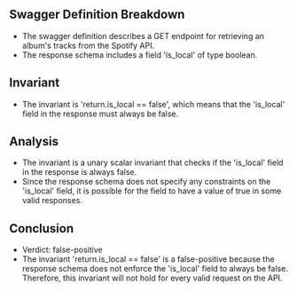 ## Swagger Definition Breakdown
- The swagger definition describes a GET endpoint for retrieving an album's tracks from the Spotify API.
- The response schema includes a field 'is_local' of type boolean.

## Invariant
- The invariant is 'return.is_local == false', which means that the 'is_local' field in the response must always be false.

## Analysis
- The invariant is a unary scalar invariant that checks if the 'is_local' field in the response is always false.
- Since the response schema does not specify any constraints on the 'is_local' field, it is possible for the field to have a value of true in some valid responses.

## Conclusion
- Verdict: false-positive
- The invariant 'return.is_local == false' is a false-positive because the response schema does not enforce the 'is_local' field to always be false. Therefore, this invariant will not hold for every valid request on the API.
